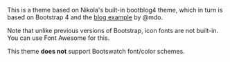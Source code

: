 This is a theme based on Nikola's built-in bootblog4 theme, which in turn is based on Bootstrap 4 and the [blog example](https://getbootstrap.com/docs/4.0/examples/blog/) by @mdo.

Note that unlike previous versions of Bootstrap, icon fonts are not built-in.
You can use Font Awesome for this.

This theme **does not** support Bootswatch font/color schemes.
